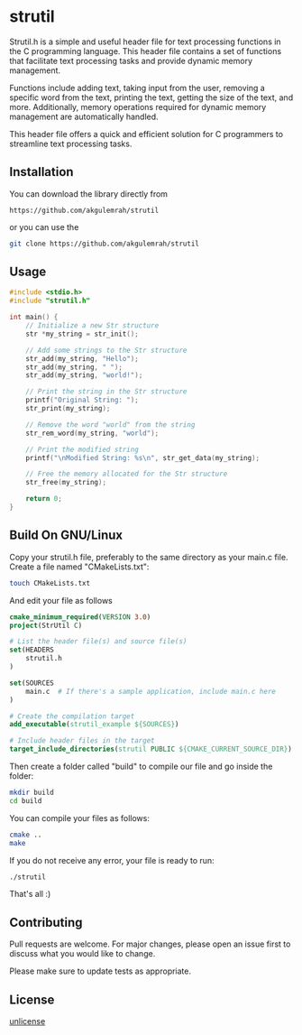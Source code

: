 # strutil

Strutil.h is a simple and useful header file for text processing functions in the C programming language. This header file contains a set of functions that facilitate text processing tasks and provide dynamic memory management.

Functions include adding text, taking input from the user, removing a specific word from the text, printing the text, getting the size of the text, and more. Additionally, memory operations required for dynamic memory management are automatically handled.

This header file offers a quick and efficient solution for C programmers to streamline text processing tasks.

## Installation

You can download the library directly from 
```
https://github.com/akgulemrah/strutil
```
or you can use the 
```bash
git clone https://github.com/akgulemrah/strutil
```


## Usage


```c
#include <stdio.h>
#include "strutil.h"

int main() {
    // Initialize a new Str structure
    str *my_string = str_init();

    // Add some strings to the Str structure
    str_add(my_string, "Hello");
    str_add(my_string, " ");
    str_add(my_string, "world!");

    // Print the string in the Str structure
    printf("Original String: ");
    str_print(my_string);

    // Remove the word "world" from the string
    str_rem_word(my_string, "world");

    // Print the modified string
    printf("\nModified String: %s\n", str_get_data(my_string);

    // Free the memory allocated for the Str structure
    str_free(my_string);

    return 0;
}
```

## Build On GNU/Linux
Copy your strutil.h file, preferably to the same directory as your main.c file. Create a file named "CMakeLists.txt":
```bash
touch CMakeLists.txt
```

And edit your file as follows
```cmake
cmake_minimum_required(VERSION 3.0)
project(StrUtil C)

# List the header file(s) and source file(s)
set(HEADERS
    strutil.h
)

set(SOURCES
    main.c  # If there's a sample application, include main.c here
)

# Create the compilation target
add_executable(strutil_example ${SOURCES})

# Include header files in the target
target_include_directories(strutil PUBLIC ${CMAKE_CURRENT_SOURCE_DIR})

```

Then create a folder called "build" to compile our file and go inside the folder:
```bash
mkdir build
cd build
```

You can compile your files as follows: 
```bash
cmake ..
make
```

If you do not receive any error, your file is ready to run:
```bash
./strutil
```

That's all :)

## Contributing

Pull requests are welcome. For major changes, please open an issue first
to discuss what you would like to change.

Please make sure to update tests as appropriate.


## License

[unlicense](https://unlicense.org/)
